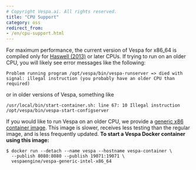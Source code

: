 ```yaml
---
# Copyright Vespa.ai. All rights reserved.
title: "CPU Support"
category: oss
redirect_from:
- /en/cpu-support.html
---
```


For maximum performance, the current version of Vespa for x86_64 is compiled only for [Haswell (2013)](https://en.wikipedia.org/wiki/Haswell_(microarchitecture)) or later CPUs.
If trying to run on an older CPU, you will likely see error messages like the following:

```
Problem running program /opt/vespa/bin/vespa-runserver => died with signal: illegal instruction (you probably have an older CPU than required)
```

or in older versions of Vespa, something like

```
/usr/local/bin/start-container.sh: line 67: 10 Illegal instruction /opt/vespa/bin/vespa-start-configserver
```

If you would like to run Vespa on an older CPU, we provide a [generic x86 container image](https://hub.docker.com/r/vespaengine/vespa-generic-intel-x86_64/).
This image is slower, receives less testing than the regular image, and is less frequently updated.
**To start a Vespa Docker container using this image:**

```
$ docker run --detach --name vespa --hostname vespa-container \
  --publish 8080:8080 --publish 19071:19071 \
  vespaengine/vespa-generic-intel-x86_64
```
